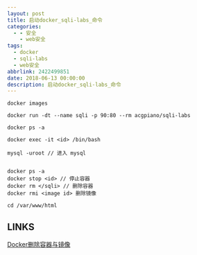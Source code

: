 ```yaml
---
layout: post
title: 启动docker_sqli-labs_命令
categories:
  - - 安全
    - web安全
tags: 
  - docker 
  - sqli-labs
  - web安全
abbrlink: 2422499851
date: 2018-06-13 00:00:00
description: 启动docker_sqli-labs_命令
---
```

	
	docker images

	docker run -dt --name sqli -p 90:80 --rm acgpiano/sqli-labs

	docker ps -a

	docker exec -it <id> /bin/bash

	mysql -uroot // 进入 mysql


	docker ps -a 
	docker stop <id> // 停止容器
	docker rm </sqli> // 删除容器	
	docker rmi <image id> 删除镜像

	cd /var/www/html

## LINKS

[Docker删除容器与镜像](https://blog.csdn.net/qq_32447301/article/details/79387649)  